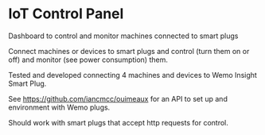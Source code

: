 # IoT Control Panel
Dashboard to control and monitor machines connected to smart plugs

Connect machines or devices to smart plugs and control (turn them on or off) and monitor (see power consumption) them.

Tested and developed connecting 4 machines and devices to Wemo Insight Smart Plug.

See https://github.com/iancmcc/ouimeaux for an API to set up and environment with Wemo plugs.

Should work with smart plugs that accept http requests for control.
